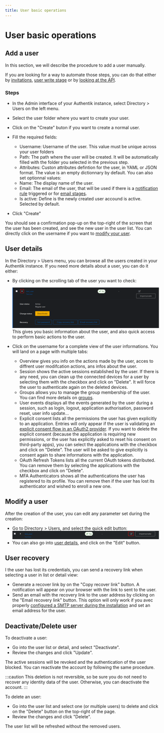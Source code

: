 ```yaml
---
title: User basic operations
---
```


# User basic operations

## Add a user

In this section, we will describe the procedure to add a user manually.

If you are looking for a way to automate those steps, you can do that either by [invitations](./invitation.md), [user write stage](../../flow/stages/user_write.md) or by [looking at the API](../../../developer-docs/api/browser.mdx).

### Steps

-   In the Admin interface of your Authentik instance, select Directory > Users on the left menu.

-   Select the user folder where you want to create your user.

-   Click on the "Create" buton if you want to create a normal user.

-   Fill the required fields:

    -   Username: Username of the user. This value must be unique across your user folders
    -   Path: The path where the user will be created. It will be automatically filled with the folder you selected in the previous step.
    -   Attributes: Custon attributes defintion for the user, in YAML or JSON format. The value is an empty dictionnary by default.
        You can also set optionnal values:
    -   Name: The display name of the user.
    -   Email: The email of the user, that will be used if there is a [notification rule](../../events/notifications.md) triggered or for [email stages](../../flow/stages/email/index.mdx).
    -   Is active: Define is the newly created user accound is active. Selected by default.

-   Click "Create"

You should see a confirmation pop-up on the top-right of the screen that the user has been created, and see the new user in the user list.
You can directly click on the username if you want to [modify your user](./modify_user.md).

## User details

In the Directory > Users menu, you can browse all the users created in your Authentik instance. If you need more details about a user, you can do it either:

-   By clicking on the scrolling tab of the user you want to check:

    ![](./user_quick_overview.png)
    This gives you basic information about the user, and also quick access to perform basic actions to the user.

-   Click on the username for a complete view of the user informations. You will land on a page with multiple tabs:

    -   Overview gives you info on the actions made by the user, acces to diffrent user modifcation actions, ans infos about the user.
    -   Session shows the active sessions established by the user. If there is any need, you can clean up the connected devices for a user by selecting them with the checkbox and click on "Delete". It will force the user to authenticate again on the deleted devices.
    -   Groups allows you to manage the group membership of the user. You can find more details on [groups](../group.md).
    -   User events displays all the events generated by the user during a session, such as login, logout, application authorisation, password reset, user info update...
    -   Explicit consent lists all the permissions the user has given explicitly to an application. Entries will only appear if the user is validating an [explicit consent flow in an OAuth2 provider](../../providers/oauth2/index.md). If you want to delete the explicit consent (because the application is requiring new permissions, or the user has explicitly asked to reset his consent on third-party apps), you can select the applications with the checkbox and click on "Delete". The user will be asked to give explicitly is consent again to share informations with the application.
    -   OAuth Refresh Tokens lists all the current OAuth tokens distributed. You can remove them by selecting the applications with the checkbox and click on "Delete".
    -   MFA Authenticators shows all the authentications the user has registered to its profile. You can remove then if the user has lost its authenticator and wished to enroll a new one.

## Modify a user

After the creation of the user, you can edit any parameter set during the creation:

-   Go to Directory > Users, and select the quick edit button:
    ![](./user_quick_edit.png)
-   You can also go into [user details](#user-details), and click on the "Edit" button.

## User recovery

I the user has lost its credentials, you can send a recovery link when selecting a user in list or detail view:

-   Generate a recover link by on the "Copy recover link" button. A notification will appear on your browser with the link to sent to the user.
-   Send an email with the recovery link to the user address by clicking on the "Email recovery link" button. This option will only work if you avec properly [configured a SMTP server during the installation](../../installation/docker-compose.md#email-configuration-optional-but-recommended) and set an email address for the user.

## Deactivate/Delete user

To deactivate a user:

-   Go into the user list or detail, and select "Deactivate".
-   Review the changes and click "Update".

The active sessions will be revoked and the authentication of the user blocked. You can reactivate the account by following the same procedure.

:::caution
This deletion is not reversible, so be sure you do not need to recover any identity data of the user.
Otherwise, you can deactivate the account.
:::

To delete an user:

-   Go into the user list and select one (or multiple users) to delete and click on the "Delete" button on the top-right of the page.
-   Review the changes and click "Delete".

The user list will be refreshed without the removed users.
